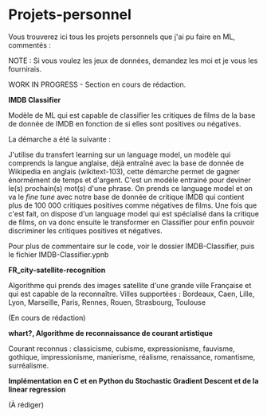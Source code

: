# Projets-personnel
Vous trouverez ici tous les projets personnels que j'ai pu faire en ML, commentés :

NOTE : Si vous voulez les jeux de données, demandez les moi et je vous les fournirais.

WORK IN PROGRESS - Section en cours de rédaction.

**IMDB Classifier**

Modèle de ML qui est capable de classifier les critiques de films de la base de donnée de IMDB
en fonction de si elles sont positives ou négatives.

La démarche a été la suivante :

J'utilise du transfert learning sur un language model, un modèle qui comprends la langue anglaise, déjà entraîné
avec la base de donnée de Wikipedia en anglais (wikitext-103), cette démarche permet de gagner énormément de temps et d'argent.
C'est un modèle entrainé pour deviner le(s) prochain(s) mot(s) d'une phrase. 
On prends ce language model et on va le *fine tune* avec notre base de donnée de critique IMDB
qui contient plus de 100 000 critiques positives comme négatives de films.
Une fois que c'est fait, on dispose d'un language model qui est spécialisé dans la critique de films,
on va donc ensuite le transformer en Classifier pour enfin pouvoir discriminer les critiques positives et négatives.

Pour plus de commentaire sur le code, voir le dossier IMDB-Classifier, puis le fichier IMDB-Classifier.ypnb 

**FR_city-satellite-recognition**

Algorithme qui prends des images satellite d'une grande ville Française et qui est capable de la reconnaître.
Villes supportées : Bordeaux, Caen, Lille, Lyon, Marseille, Paris, Rennes, Rouen, Strasbourg, Toulouse

(En cours de rédaction)

**whart?, Algorithme de reconnaissance de courant artistique**

Courant reconnus : classicisme, cubisme, expressionisme, fauvisme, gothique, impressionisme, manierisme, réalisme,
renaissance, romantisme, surréalisme.

**Implémentation en C et en Python du Stochastic Gradient Descent et de la linear regression**

(À rédiger)
